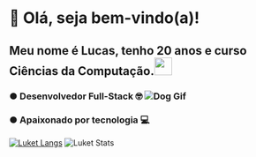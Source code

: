 # 🤖 Olá, seja bem-vindo(a)!

## Meu nome é Lucas, tenho 20 anos e curso Ciências da Computação.<img src="https://camo.githubusercontent.com/9ff917a34baf78e3fdbaf8370cf42e756041270610f0466dc9af2c0d9184db7a/68747470733a2f2f6d656469612e67697068792e636f6d2f6d656469612f66396a514c614b4a4a6c36644c30416d6d5a2f67697068792e676966" data-canonical-src="https://gyazo.com/eb5c5741b6a9a16c692170a41a49c858.png" width="32" height="32" />

 ### ● Desenvolvedor Full-Stack 🤓     ![Dog Gif](https://media.giphy.com/media/yFK1Kfe8cRwGY/giphy.gif)
 ### ● Apaixonado por tecnologia 💻

[![Luket Langs](https://github-readme-stats.vercel.app/api/top-langs/?username=luketflp&layout=compact&theme=radical)](https://github.com/luketflp/github-readme-stats)
![Luket Stats](https://github-readme-stats.vercel.app/api?username=luketflp&theme=radical&show_icons=true)
